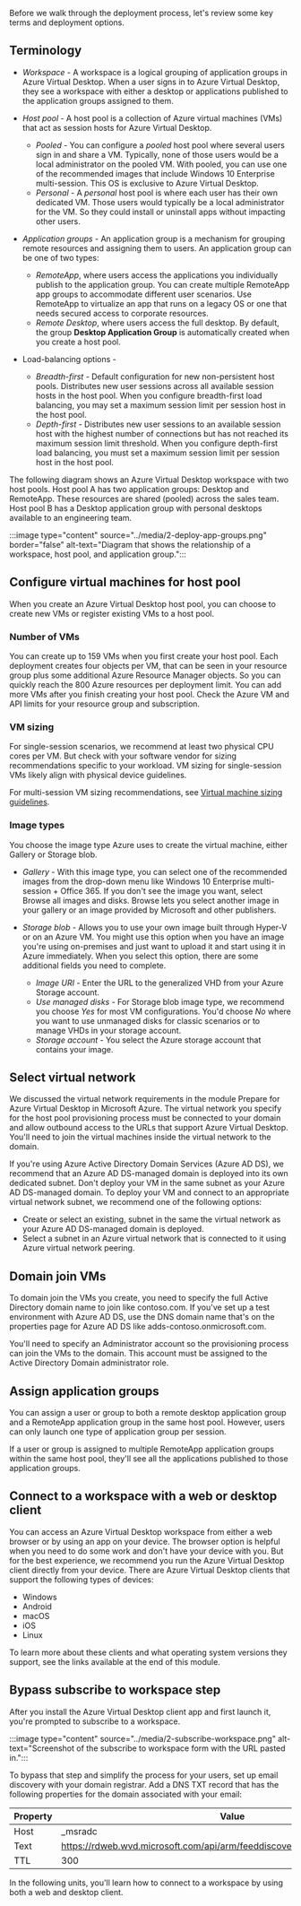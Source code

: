 Before we walk through the deployment process, let's review some key terms and deployment options.

## Terminology

- *Workspace* - A workspace is a logical grouping of application groups in Azure Virtual Desktop. When a user signs in to Azure Virtual Desktop, they see a workspace with either a desktop or applications published to the application groups assigned to them.
- *Host pool* - A host pool is a collection of Azure virtual machines (VMs) that act as session hosts for Azure Virtual Desktop. 
  - *Pooled* - You can configure a *pooled* host pool where several users sign in and share a VM. Typically, none of those users would be a local administrator on the pooled VM. With pooled, you can use one of the recommended images that include Windows 10 Enterprise multi-session. This OS is exclusive to Azure Virtual Desktop.
  - *Personal* - A *personal* host pool is where each user has their own dedicated VM. Those users would typically be a local administrator for the VM. So they could install or uninstall apps without impacting other users.
- *Application groups* - An application group is a mechanism for grouping remote resources and assigning them to users. An application group can be one of two types:

  - *RemoteApp*, where users access the applications you individually publish to the application group. You can create multiple RemoteApp app groups to accommodate different user scenarios. Use RemoteApp to virtualize an app that runs on a legacy OS or one that needs secured access to corporate resources.
  - *Remote Desktop*, where users access the full desktop. By default, the group **Desktop Application Group** is automatically created when you create a host pool.
  
- Load-balancing options -

  - *Breadth-first* - Default configuration for new non-persistent host pools. Distributes new user sessions across all available session hosts in the host pool. When you configure breadth-first load balancing, you may set a maximum session limit per session host in the host pool.
  - *Depth-first* - Distributes new user sessions to an available session host with the highest number of connections but has not reached its maximum session limit threshold. When you configure depth-first load balancing, you must set a maximum session limit per session host in the host pool.

The following diagram shows an Azure Virtual Desktop workspace with two host pools. Host pool A has two application groups: Desktop and RemoteApp. These resources are shared (pooled) across the sales team. Host pool B has a Desktop application group with personal desktops available to an engineering team. 

   :::image type="content" source="../media/2-deploy-app-groups.png" border="false" alt-text="Diagram that shows the relationship of a workspace, host pool, and application group.":::

## Configure virtual machines for host pool

When you create an Azure Virtual Desktop host pool, you can choose to create new VMs or register existing VMs to a host pool.

### Number of VMs

You can create up to 159 VMs when you first create your host pool. Each deployment creates four objects per VM, that can be seen in your resource group plus some additional Azure Resource Manager objects. So you can quickly reach the 800 Azure resources per deployment limit. You can add more VMs after you finish creating your host pool. Check the Azure VM and API limits for your resource group and subscription.

### VM sizing

For single-session scenarios, we recommend at least two physical CPU cores per VM. But check with your software vendor for sizing recommendations specific to your workload. VM sizing for single-session VMs likely align with physical device guidelines.

For multi-session VM sizing recommendations, see [Virtual machine sizing guidelines](/windows-server/remote/remote-desktop-services/virtual-machine-recs?context=/azure/virtual-desktop/context/context#multi-session-recommendations).

### Image types

You choose the image type Azure uses to create the virtual machine, either Gallery or Storage blob.

- *Gallery* -  With this image type, you can select one of the recommended images from the drop-down menu like Windows 10 Enterprise multi-session + Office 365. If you don't see the image you want, select Browse all images and disks. Browse lets you select another image in your gallery or an image provided by Microsoft and other publishers.  

- *Storage blob* - Allows you to use your own image built through Hyper-V or on an Azure VM. You might use this option when you have an image you're using on-premises and just want to upload it and start using it in Azure immediately. When you select this option, there are some additional fields you need to complete.
  - *Image URI* - Enter the URL to the generalized VHD from your Azure Storage account.
  - *Use managed disks* - For Storage blob image type, we recommend you choose *Yes* for most VM configurations. You'd choose *No* where you want to use unmanaged disks for classic scenarios or to manage VHDs in your storage account.  
  - *Storage account* - You select the Azure storage account that contains your image.

## Select virtual network

We discussed the virtual network requirements in the module Prepare for Azure Virtual Desktop in Microsoft Azure. The virtual network you specify for the host pool provisioning process must be connected to your domain and allow outbound access to the URLs that support Azure Virtual Desktop. You'll need to join the virtual machines inside the virtual network to the domain.

If you're using Azure Active Directory Domain Services (Azure AD DS), we recommend that an Azure AD DS-managed domain is deployed into its own dedicated subnet. Don't deploy your VM in the same subnet as your Azure AD DS-managed domain. To
deploy your VM and connect to an appropriate virtual network subnet, we recommend one of the following options:

- Create or select an existing, subnet in the same the virtual network as your Azure AD DS-managed domain is deployed.
- Select a subnet in an Azure virtual network that is connected to it using Azure virtual network peering.

## Domain join VMs

To domain join the VMs you create, you need to specify the full Active Directory domain name to join like contoso.com. If you've set up a test environment with Azure AD DS, use the DNS domain name that's on the properties page for Azure AD DS like adds-contoso.onmicrosoft.com.

You'll need to specify an Administrator account so the provisioning process can join the VMs to the domain. This account must be assigned to the Active Directory Domain administrator role.

## Assign application groups

You can assign a user or group to both a remote desktop application group and a RemoteApp application group in the same host pool. However, users can only launch one type of application group per session.

If a user or group is assigned to multiple RemoteApp application groups within the same host pool, they'll see all the applications published to those application groups.

## Connect to a workspace with a web or desktop client

You can access an Azure Virtual Desktop workspace from either a web browser or by using an app on your device. The browser option is helpful when you need to do some work and don't have your device with you. But for the best experience, we recommend you run the Azure Virtual Desktop client directly from your device. There are Azure Virtual Desktop clients that support the following types of devices:

- Windows
- Android
- macOS
- iOS
- Linux

To learn more about these clients and what operating system versions they support, see the links available at the end of this module.

## Bypass subscribe to workspace step

After you install the Azure Virtual Desktop client app and first launch it, you're prompted to subscribe to a workspace.

  :::image type="content" source="../media/2-subscribe-workspace.png" alt-text="Screenshot of the subscribe to workspace form with the URL pasted in.":::

To bypass that step and simplify the process for your users, set up email discovery with your domain registrar. Add a DNS TXT record that has the following properties for the domain associated with your email:

|Property  |Value  |
|---------|---------|
|Host     | _msradc      |
|Text     | https://rdweb.wvd.microsoft.com/api/arm/feeddiscovery/webfeeddiscovery.aspx    |
|TTL     | 300    |

In the following units, you'll learn how to connect to a workspace by using both a web and desktop client.
